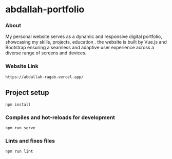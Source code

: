 # abdallah-portfolio

### About
  My personal website serves as a dynamic and responsive digital portfolio, showcasing my skills, projects, education . the website is built by Vue.js and Bootstrap ensuring a seamless and adaptive user experience across a diverse range of screens and devices.

### Website Link
```
https://abdallah-ragab.vercel.app/
```

## Project setup
```
npm install
```

### Compiles and hot-reloads for development
```
npm run serve
```



### Lints and fixes files
```
npm run lint
```


